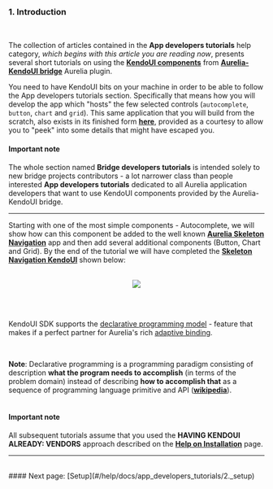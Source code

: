<br>

### 1. Introduction
<br>

The collection of articles contained in the **App developers tutorials** help category, _which begins with this article you are reading now_,  presents several short tutorials on using the **[KendoUI components](http://aurelia-ui-toolkits.github.io/demo-kendo/#/help/docs/about_this_application/2._components_catalog)** from **[Aurelia-KendoUI bridge](https://github.com/aurelia-ui-toolkits/aurelia-kendoui-plugin)** Aurelia plugin.
<br>

You need to have KendoUI bits on your machine in order to be able to follow the App developers tutorials
section. Specifically that means how you will develop the app which "hosts" the few selected controls (`autocomplete`, `button`, `chart` and `grid`). This same application that you will build from the scratch, also exists in its finished form **[here](https://github.com/aurelia-ui-toolkits/skeleton-plugin-kendo)**, provided as a courtesy to allow you to "peek" into some details that might have escaped you.
<br>

#### Important note
The whole section named **Bridge developers tutorials** is intended solely to new bridge projects contributors - a lot narrower class than people interested **App developers tutorials** dedicated to all Aurelia application developers that want to use KendoUI components provided by the Aurelia-KendoUI bridge.


* * *

Starting with one of the most simple components -  Autocomplete, we will show how can this component be added to the well known **[Aurelia Skeleton Navigation](https://github.com/aurelia/skeleton-navigation/tree/master/skeleton-es2016)** app and then add several additional components (Button, Chart and Grid). By the end of the tutorial we will have completed the **[Skeleton Navigation KendoUI](https://github.com/aurelia-ui-toolkits/skeleton-navigation-kendo)** shown below:
<br>
<br>
<p align=center>
  <img src="http://i.imgur.com/DFLEi5K.png"></img>
 <br><br>
</p>

<br>

KendoUI SDK supports the [declarative programming model](http://docs.telerik.com/kendo-ui/intro/installation/markup) - feature that makes if a perfect partner for Aurelia's rich [adaptive binding](http://eisenbergeffect.bluespire.com/aurelias-adaptive-binding/).

<br>

**Note**: Declarative programming is a programming paradigm consisting of description **what the program needs to accomplish** (in terms of the problem domain) instead of describing **how to accomplish that** as a sequence of programming language primitive and API (**[wikipedia](https://en.wikipedia.org/wiki/Declarative_programming)**).
<br>
<br>

#### Important note

All subsequent tutorials assume that you used the **HAVING KENDOUI ALREADY: VENDORS** approach described  on the **[Help on Installation](#/help/docs/about_this_application/5._installation)** page.

* * *
<br>
#### Next page: [Setup](#/help/docs/app_developers_tutorials/2._setup)
